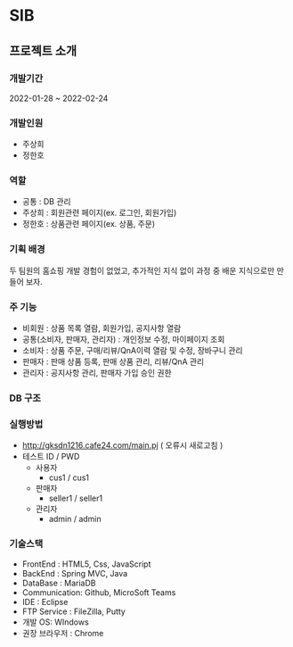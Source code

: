 # SIB 
 
## 프로젝트 소개

### 개발기간
2022-01-28 ~ 2022-02-24
  
### 개발인원
- 주상희
- 정한호

### 역할
- 공통 : DB 관리
- 주상희 : 회원관련 페이지(ex. 로그인, 회원가입)
- 정한호 : 상품관련 페이지(ex. 상품, 주문)

### 기획 배경
두 팀원의 홈쇼핑 개발 경험이 없었고, 추가적인 지식 없이 과정 중 배운 지식으로만 만들어 보자.

### 주 기능
- 비회원 : 상품 목록 열람, 회원가입, 공지사항 열람
- 공통(소비자, 판매자, 관리자) : 개인정보 수정, 마이페이지 조회
- 소비자 : 상품 주문, 구매/리뷰/QnA이력 열람 및 수정, 장바구니 관리
- 판매자 : 판매 상품 등록, 판매 상품 관리, 리뷰/QnA 관리
- 관리자 : 공지사항 관리, 판매자 가입 승인 권한

### DB 구조

### 실행방법
- http://gksdn1216.cafe24.com/main.pj ( 오류시 새로고침 )
- 테스트 ID / PWD
  * 사용자  
    * cus1 / cus1  
  * 판매자  
    * seller1 / seller1  
  * 관리자  
    * admin / admin  

### 기술스택 
- FrontEnd : HTML5, Css, JavaScript
- BackEnd : Spring MVC, Java
- DataBase : MariaDB
- Communication: Github, MicroSoft Teams
- IDE : Eclipse
- FTP Service : FileZilla, Putty
- 개발 OS: WIndows
- 권장 브라우저 : Chrome

